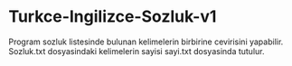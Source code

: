 # Turkce-Ingilizce-Sozluk-v1
Program sozluk listesinde bulunan kelimelerin birbirine cevirisini yapabilir.
Sozluk.txt dosyasindaki kelimelerin sayisi sayi.txt dosyasinda tutulur.
